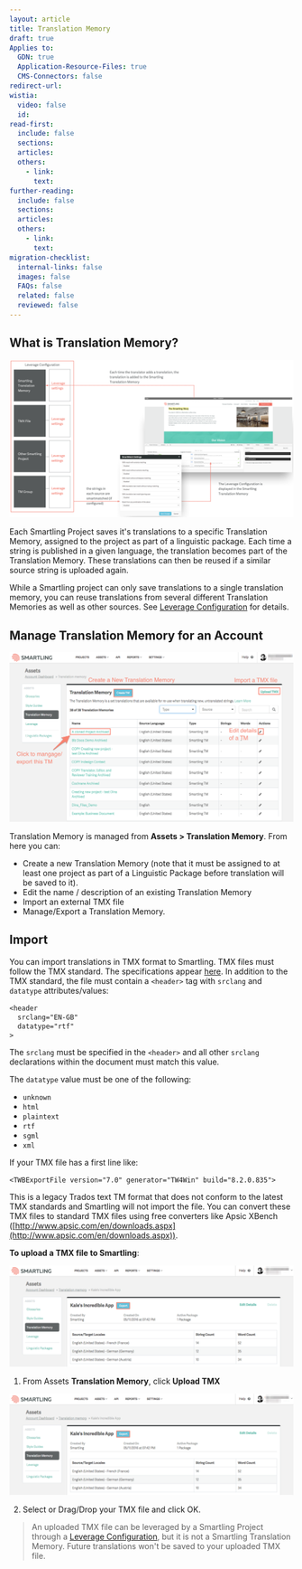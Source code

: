 ```yaml
---
layout: article
title: Translation Memory
draft: true
Applies to:
  GDN: true
  Application-Resource-Files: true
  CMS-Connectors: false
redirect-url:
wistia:
  video: false
  id:
read-first:
  include: false
  sections:
  articles:
  others:
    - link:
      text:
further-reading:
  include: false
  sections:
  articles:
  others:
    - link:
      text:
migration-checklist:
  internal-links: false
  images: false
  FAQs: false
  related: false
  reviewed: false
---
```



## What is Translation Memory?

![](/uploads/versions/tm_diagram---x----1741-963x---.png)

Each Smartling Project saves it's translations to a specific Translation Memory, assigned to the project as part of a linguistic package. Each time a string is published in a given language, the translation becomes part of the Translation Memory. These translations can then be reused if a similar source string is uploaded again.

While a Smartling project can only save translations to a single translation memory, you can reuse translations from several different Translation Memories as well as other sources. See&nbsp;[Leverage Configuration](/hc/en-us/articles/218671488-Leverage-Configuration) for details.

## Manage Translation Memory for an Account

![](/uploads/versions/tm2---x----1242-739x---.png)

Translation Memory is managed from **Assets &gt; Translation Memory**. From here you can:

* Create a new Translation Memory (note that it must be assigned to at least one project as part of a Linguistic Package before translation will be saved to it).
* Edit the name / description of an existing Translation Memory
* Import an external TMX file
* Manage/Export a Translation Memory.


## Import

You can import translations in TMX format to Smartling. TMX files must follow the TMX standard. The specifications appear [here](https://www.gala-global.org/tmx-14b). In addition to the TMX standard, the file must contain a `<header>` tag with `srclang` and `datatype` attributes/values:

~~~
<header
  srclang="EN-GB"
  datatype="rtf"
>
~~~

The `srclang` must be specified in the `<header>` and all other `srclang` declarations within the document must match this value.

The `datatype` value must be one of the following:

* `unknown`
* `html`
* `plaintext`
* `rtf`
* `sgml`
* `xml`


If your TMX file has a first line like:

~~~
<TWBExportFile version="7.0" generator="TW4Win" build="8.2.0.835">
~~~

This is a legacy Trados text TM format that does not conform to the latest TMX standards and Smartling will not import the file. You can convert these TMX files to standard TMX files using free converters like Apsic XBench ([http://www.apsic.com/en/downloads.aspx](http://www.apsic.com/en/downloads.aspx)).

**To upload a TMX file to Smartling**:

![](/uploads/versions/tm4---x----1255-447x---.png)

1. From Assets **Translation Memory**, click **Upload TMX**

![](/uploads/versions/tm4---x----1255-447x---.png)

2. Select or Drag/Drop your TMX file and click OK.


> An uploaded TMX file can be leveraged by a Smartling Project through a [Leverage Configuration](/hc/en-us/articles/218671488), but it is not a Smartling Translation Memory. Future translations won't be saved to your uploaded TMX file.
